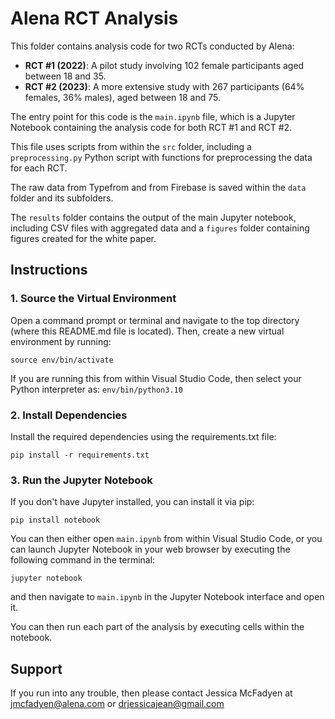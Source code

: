 # Alena RCT Analysis

This folder contains analysis code for two RCTs conducted by Alena:

* **RCT #1 (2022)**: A pilot study involving 102 female participants aged between 18 and 35.
* **RCT #2 (2023)**: A more extensive study with 267 participants (64% females, 36% males), aged between 18 and 75.

The entry point for this code is the `main.ipynb` file, which is a Jupyter Notebook containing the analysis code for both RCT #1 and RCT #2. 

This file uses scripts from within the `src` folder, including a `preprocessing.py` Python script with functions for preprocessing the data for each RCT. 

The raw data from Typefrom and from Firebase is saved within the `data` folder and its subfolders.

The `results` folder contains the output of the main Jupyter notebook, including CSV files with aggregated data and a `figures` folder containing figures created for the white paper.

## Instructions

### 1. Source the Virtual Environment

Open a command prompt or terminal and navigate to the top directory (where this README.md file is located). Then, create a new virtual environment by running:

```
source env/bin/activate
```

If you are running this from within Visual Studio Code, then select your Python interpreter as: `env/bin/python3.10`

### 2. Install Dependencies

Install the required dependencies using the requirements.txt file:

```
pip install -r requirements.txt
```

### 3. Run the Jupyter Notebook

If you don't have Jupyter installed, you can install it via pip:

```
pip install notebook
```

You can then either open `main.ipynb` from within Visual Studio Code, or you can launch Jupyter Notebook in your web browser by executing the following command in the terminal:

```
jupyter notebook
```

and then navigate to `main.ipynb` in the Jupyter Notebook interface and open it.

You can then run each part of the analysis by executing cells within the notebook.

## Support

If you run into any trouble, then please contact Jessica McFadyen at jmcfadyen@alena.com or drjessicajean@gmail.com